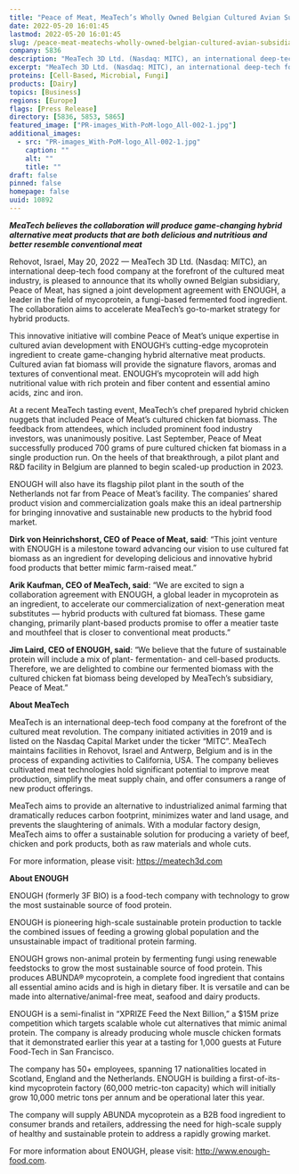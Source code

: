 ```yaml
---
title: "Peace of Meat, MeaTech’s Wholly Owned Belgian Cultured Avian Subsidiary Signs Strategic Agreement with ENOUGH, a Leader in the Field of Mycoprotein, to Accelerate Commercialization"
date: 2022-05-20 16:01:45
lastmod: 2022-05-20 16:01:45
slug: /peace-meat-meatechs-wholly-owned-belgian-cultured-avian-subsidiary-signs-strategic
company: 5836
description: "MeaTech 3D Ltd. (Nasdaq: MITC), an international deep-tech food company at the forefront of the cultured meat industry, is pleased to announce that its wholly owned Belgian subsidiary, Peace of Meat, has signed a joint development agreement with ENOUGH, a leader in the field of mycoprotein, a fungi-based fermented food ingredient."
excerpt: "MeaTech 3D Ltd. (Nasdaq: MITC), an international deep-tech food company at the forefront of the cultured meat industry, is pleased to announce that its wholly owned Belgian subsidiary, Peace of Meat, has signed a joint development agreement with ENOUGH, a leader in the field of mycoprotein, a fungi-based fermented food ingredient."
proteins: [Cell-Based, Microbial, Fungi]
products: [Dairy]
topics: [Business]
regions: [Europe]
flags: [Press Release]
directory: [5836, 5853, 5865]
featured_image: ["PR-images_With-PoM-logo_All-002-1.jpg"]
additional_images:
  - src: "PR-images_With-PoM-logo_All-002-1.jpg"
    caption: ""
    alt: ""
    title: ""
draft: false
pinned: false
homepage: false
uuid: 10892
---
```

<p><em><strong>MeaTech believes the collaboration will produce game-changing hybrid alternative meat products that are both delicious and nutritious and better resemble conventional meat</strong></em></p>
<p>Rehovot, Israel, May 20, 2022 — MeaTech 3D Ltd. (Nasdaq: MITC), an international deep-tech food company at the forefront of the cultured meat industry, is pleased to announce that its wholly owned Belgian subsidiary, Peace of Meat, has signed a joint development agreement with ENOUGH, a leader in the field of mycoprotein, a fungi-based fermented food ingredient. The collaboration aims to accelerate MeaTech’s go-to-market strategy for hybrid products.</p>
<p>This innovative initiative will combine Peace of Meat’s unique expertise in cultured avian development with ENOUGH’s cutting-edge mycoprotein ingredient to create game-changing hybrid alternative meat products. Cultured avian fat biomass will provide the signature flavors, aromas and textures of conventional meat. ENOUGH’s mycoprotein will add high nutritional value with rich protein and fiber content and essential amino acids, zinc and iron.</p>
<p>At a recent MeaTech tasting event, MeaTech’s chef prepared hybrid chicken nuggets that included Peace of Meat’s cultured chicken fat biomass. The feedback from attendees, which included prominent food industry investors, was unanimously positive. Last September, Peace of Meat successfully produced 700 grams of pure cultured chicken fat biomass in a single production run. On the heels of that breakthrough, a pilot plant and R&D facility in Belgium are planned to begin scaled-up production in 2023.</p>
<p>ENOUGH will also have its flagship pilot plant in the south of the Netherlands not far from Peace of Meat’s facility. The companies’ shared product vision and commercialization goals make this an ideal partnership for bringing innovative and sustainable new products to the hybrid food market.</p>
<p><strong>Dirk von Heinrichshorst, CEO of Peace of Meat, said</strong>: “This joint venture with ENOUGH is a milestone toward advancing our vision to use cultured fat biomass as an ingredient for developing delicious and innovative hybrid food products that better mimic farm-raised meat.”</p>
<p><strong>Arik Kaufman, CEO of MeaTech, said</strong>: “We are excited to sign a collaboration agreement with ENOUGH, a global leader in mycoprotein as an ingredient, to accelerate our commercialization of next-generation meat substitutes — hybrid products with cultured fat biomass. These game changing, primarily plant-based products promise to offer a meatier taste and mouthfeel that is closer to conventional meat products.”</p>
<p><strong>Jim Laird, CEO of ENOUGH, said</strong>: “We believe that the future of sustainable protein will include a mix of plant- fermentation- and cell-based products. Therefore, we are delighted to combine our fermented biomass with the cultured chicken fat biomass being developed by MeaTech’s subsidiary, Peace of Meat.”</p>
<p><strong>About MeaTech</strong></p>
<p>MeaTech is an international deep-tech food company at the forefront of the cultured meat revolution. The company initiated activities in 2019 and is listed on the Nasdaq Capital Market under the ticker “MITC”. MeaTech maintains facilities in Rehovot, Israel and Antwerp, Belgium and is in the process of expanding activities to California, USA. The company believes cultivated meat technologies hold significant potential to improve meat production, simplify the meat supply chain, and offer consumers a range of new product offerings.</p>
<p>MeaTech aims to provide an alternative to industrialized animal farming that dramatically reduces carbon footprint, minimizes water and land usage, and prevents the slaughtering of animals. With a modular factory design, MeaTech aims to offer a sustainable solution for producing a variety of beef, chicken and pork products, both as raw materials and whole cuts.</p>
<p>For more information, please visit: <a href="https://meatech3d.com">https://meatech3d.com</a></p>
<p><strong>About ENOUGH</strong></p>
<p>ENOUGH (formerly 3F BIO) is a food-tech company with technology to grow the most sustainable source of food protein.</p>
<p>ENOUGH is pioneering high-scale sustainable protein production to tackle the combined issues of feeding a growing global population and the unsustainable impact of traditional protein farming.</p>
<p>ENOUGH grows non-animal protein by fermenting fungi using renewable feedstocks to grow the most sustainable source of food protein. This produces ABUNDA® mycoprotein, a complete food ingredient that contains all essential amino acids and is high in dietary fiber. It is versatile and can be made into alternative/animal-free meat, seafood and dairy products.</p>
<p>ENOUGH is a semi-finalist in “XPRIZE Feed the Next Billion,” a $15M prize competition which targets scalable whole cut alternatives that mimic animal protein. The company is already producing whole muscle chicken formats that it demonstrated earlier this year at a tasting for 1,000 guests at Future Food-Tech in San Francisco.</p>
<p>The company has 50+ employees, spanning 17 nationalities located in Scotland, England and the Netherlands. ENOUGH is building a first-of-its-kind mycoprotein factory (60,000 metric-ton capacity) which will initially grow 10,000 metric tons per annum and be operational later this year.</p>
<p>The company will supply ABUNDA mycoprotein as a B2B food ingredient to consumer brands and retailers, addressing the need for high-scale supply of healthy and sustainable protein to address a rapidly growing market.</p>
<p>For more information about ENOUGH, please visit: <a href="http://www.enough-food.com">http://www.enough-food.com</a>. </p>
